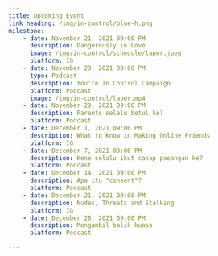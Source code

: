 ```yaml
---
title: Upcoming Event
link_heading: /img/in-control/blue-h.png
milestone: 
    - date: November 21, 2021 09:00 PM
      description: Dangerously in Love
      image: /img/in-control/schedule/lapor.jpeg
      platform: IG
    - date: November 23, 2021 09:00 PM
      type: Podcast
      description: You're In Control Campaign
      platform: Podcast
      image: /img/in-control/lapor.mp4
    - date: November 29, 2021 09:00 PM
      description: Parents selalu betul ke?
      platform: Podcast
    - date: December 1, 2021 09:00 PM
      description: What to Know in Making Online Friends
      platform: IG
    - date: December 7, 2021 09:00 PM
      description: Kene selalu ikut cakap pasangan ke?
      platform: Podcast
    - date: December 14, 2021 09:00 PM
      description: Apa itu "consent"?
      platform: Podcast
    - date: December 21, 2021 09:00 PM
      description: Nudes, Threats and Stalking
      platform: IG
    - date: December 28, 2021 09:00 PM
      description: Mengambil balik kuasa
      platform: Podcast

---
```


